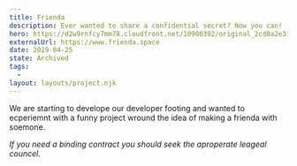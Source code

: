 ```yaml
---
title: Frienda 
description: Ever wanted to share a confidential secret? Now you can!
hero: https://d2w9rnfcy7mm78.cloudfront.net/10900392/original_2cd0a2e31035876f8f77151b1757078b.jpg?1614154911?bc=0
externalUrl: https://www.frienda.space
date: 2019-04-25
state: Archived
tags:
  - 
layout: layouts/project.njk
---
```




We are starting to develope our developer footing and wanted to ecperiemnt with a funny project wround the idea of making a frienda with soemone. 

_If you need a binding contract you should seek the aproperate leageal councel._